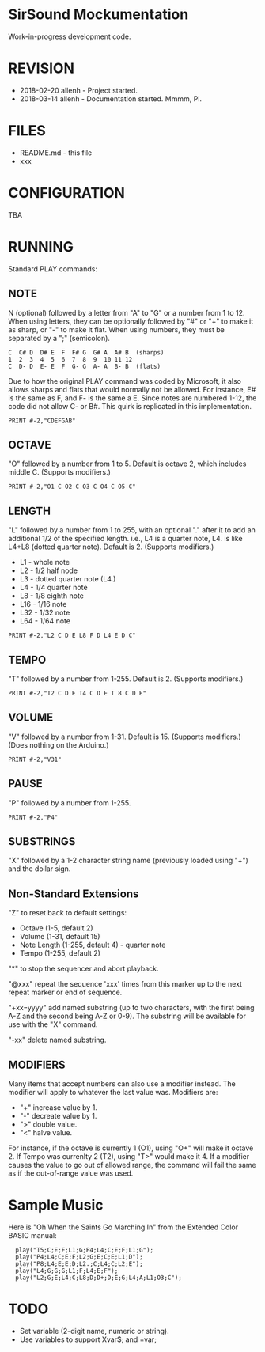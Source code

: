 # SirSound Mockumentation
Work-in-progress development code.

REVISION
========
* 2018-02-20 allenh - Project started.
* 2018-03-14 allenh - Documentation started. Mmmm, Pi.

FILES
=====
* README.md - this file
* xxx

CONFIGURATION
=============
TBA

RUNNING
=======
Standard PLAY commands:

NOTE
----
N (optional) followed by a letter from "A" to "G" or a number from 1 to 12.
When using letters, they can be optionally followed by "#" or "+" to make it
as sharp, or "-" to make it flat. When using numbers, they must be separated
by a ";" (semicolon).
```
C  C# D  D# E  F  F# G  G# A  A# B  (sharps)
1  2  3  4  5  6  7  8  9  10 11 12
C  D- D  E- E  F  G- G  A- A  B- B  (flats)
```
Due to how the original PLAY command was coded by Microsoft, it also allows
sharps and flats that would normally not be allowed. For instance, E# is the
same as F, and F- is the same a E. Since notes are numbered 1-12, the code
did not allow C- or B#. This quirk is replicated in this implementation.
```
PRINT #-2,"CDEFGAB"
````

OCTAVE
------
"O" followed by a number from 1 to 5. Default is octave 2, which includes
middle C. (Supports modifiers.)
```
PRINT #-2,"O1 C O2 C O3 C O4 C O5 C"
```

LENGTH
------
"L" followed by a number from 1 to 255, with an optional "." after it to
add an additional 1/2 of the specified length. i.e., L4 is a quarter note,
L4. is like L4+L8 (dotted quarter note). Default is 2. (Supports modifiers.)
* L1 - whole note
* L2 - 1/2 half node
* L3 - dotted quarter note (L4.)
* L4 - 1/4 quarter note
* L8 - 1/8 eighth note
* L16 - 1/16 note
* L32 - 1/32 note
* L64 - 1/64 note
```
PRINT #-2,"L2 C D E L8 F D L4 E D C"
```

TEMPO
-----
"T" followed by a number from 1-255. Default is 2. (Supports modifiers.)
```
PRINT #-2,"T2 C D E T4 C D E T 8 C D E"
```

VOLUME
------
"V" followed by a number from 1-31. Default is 15. (Supports modifiers.)
(Does nothing on the Arduino.)
```
PRINT #-2,"V31"
```

PAUSE
-----
"P" followed by a number from 1-255.
```
PRINT #-2,"P4"
```

SUBSTRINGS
----------
"X" followed by a 1-2 character string name (previously loaded using "+") and the dollar sign.

 
Non-Standard Extensions
-----------------------
"Z" to reset back to default settings:
* Octave (1-5, default 2)
* Volume (1-31, default 15)
* Note Length (1-255, default 4) - quarter note
* Tempo (1-255, default 2)

"*" to stop the sequencer and abort playback.

"@xxx" repeat the sequence 'xxx' times from this marker up to the next repeat marker or end of sequence.

"+xx=yyyy" add named substring (up to two characters, with the first being A-Z and the second being A-Z or 0-9). The substring will be available for use with the "X" command.

"-xx" delete named substring.



MODIFIERS
---------
Many items that accept numbers can also use a modifier instead. The
modifier will apply to whatever the last value was. Modifiers are:

* "+" increase value by 1.
* "-" decreate value by 1.
* ">" double value.
* "<" halve value.

For instance, if the octave is currently 1 (O1), using "O+" will make it
octave 2. If Tempo was currenlty 2 (T2), using "T>" would make it 4. If a
modifier causes the value to go out of allowed range, the command will fail
the same as if the out-of-range value was used.

Sample Music
============
Here is "Oh When the Saints Go Marching In" from the Extended Color BASIC manual:

```
  play("T5;C;E;F;L1;G;P4;L4;C;E;F;L1;G");
  play("P4;L4;C;E;F;L2;G;E;C;E;L1;D");
  play("P8;L4;E;E;D;L2.;C;L4;C;L2;E");
  play("L4;G;G;G;L1;F;L4;E;F");
  play("L2;G;E;L4;C;L8;D;D+;D;E;G;L4;A;L1;O3;C");
```

TODO
====
* Set variable (2-digit name, numeric or string).
* Use variables to support Xvar$; and =var; 

